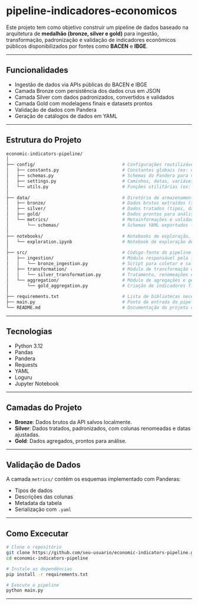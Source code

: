 # pipeline-indicadores-economicos

Este projeto tem como objetivo construir um pipeline de dados baseado na arquitetura de **medalhão (bronze, silver e gold)** para ingestão, transformação, padronização e validação de indicadores econômicos públicos disponibilizados por fontes como **BACEN** e **IBGE**.

---

## Funcionalidades
- Ingestão de dados via APIs públicas do BACEN e IBGE
- Camada Bronze com persistência dos dados crus em JSON
- Camada Silver com dados padronizados, convertidos e validados
- Camada Gold com modelagens finais e datasets prontos
- Validação de dados com Pandera
- Geração de catálogos de dados em YAML

---

## Estrutura do Projeto

```bash
economic-indicators-pipeline/
│
├── config/                                 # Configurações reutilizáveis do projeto
│   ├── constants.py                        # Constantes globais (ex: nomes de indicadores, granularidades)
│   ├── schemas.py                          # Schemas do Pandera para validação dos dados
│   ├── settings.py                         # Caminhos, datas, variáveis de ambiente
│   └── utils.py                            # Funções utilitárias (ex: salvar JSON, formatar datas, logging)
│
├── data/                                   # Diretório de armazenamento dos dados em diferentes camadas
│   ├── bronze/                             # Dados brutos extraídos (sem transformação)
│   ├── silver/                             # Dados tratados (tipos, datas, colunas renomeadas)
│   ├── gold/                               # Dados prontos para análise e consumo
│   └── metrics/                            # Metainformações e validações
│       └── schemas/                        # Schemas YAML exportados (catálogo de dados)
│
├── notebooks/                              # Notebooks de exploração, testes e protótipos
│   └── exploration.ipynb                   # Notebook de exploração de dados e testes locais
│
├── src/                                    # Código-fonte do pipeline
│   ├── ingestion/                          # Módulo responsável pela ingestão de dados externos
│   │   └── bronze_ingestion.py             # Script para coletar e salvar dados na camada bronze
│   ├── transformation/                     # Módulo de transformação dos dados para a camada silver
│   │   └── silver_transformation.py        # Tratamento, renomeações e normalização dos dados
│   └── aggregation/                        # Módulo de agregações e geração da camada gold
│       └── gold_aggregation.py             # Criação de indicadores finais e tabelas analíticas
│
├── requirements.txt                        # Lista de bibliotecas necessárias para executar o projeto
├── main.py                                 # Ponto de entrada do pipeline (executa ingestão, transformação, agregação)
└── README.md                               # Documentação do projeto com instruções de uso e visão geral

```
---

## Tecnologias
- Python 3.12
- Pandas
- Pandera
- Requests
- YAML
- Loguru
- Jupyter Notebook

---

## Camadas do Projeto
- **Bronze**: Dados brutos da API salvos localmente.
- **Silver**: Dados tratados, padronizados, com colunas renomeadas e datas ajustadas.
- **Gold**: Dados agregados, prontos para análise.

---

## Validação de Dados
A camada `metrics/` contém os esquemas implementado com Panderas:
- Tipos de dados
- Descrições das colunas
- Metadata da tabela
- Serialização com `.yaml`

---

## Como Excecutar

```bash
# Clone o repositório
git clone https://github.com/seu-usuario/economic-indicators-pipeline.git
cd economic-indicators-pipeline

# Instale as dependências 
pip install -r requirements.txt

# Execute o pipeline
python main.py
```
---
